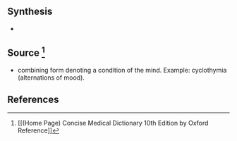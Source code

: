 ## Synthesis
- 
## Source [^1]
- combining form denoting a condition of the mind. Example: cyclothymia (alternations of mood).
## References

[^1]: [[(Home Page) Concise Medical Dictionary 10th Edition by Oxford Reference]]